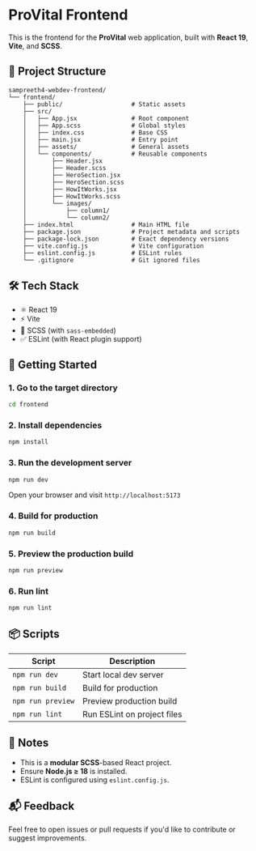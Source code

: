 # ProVital Frontend

This is the frontend for the **ProVital** web application, built with **React 19**, **Vite**, and **SCSS**.

## 📁 Project Structure

```
sampreeth4-webdev-frontend/
└── frontend/
    ├── public/                   # Static assets
    ├── src/
    │   ├── App.jsx               # Root component
    │   ├── App.scss              # Global styles
    │   ├── index.css             # Base CSS
    │   ├── main.jsx              # Entry point
    │   ├── assets/               # General assets
    │   └── components/           # Reusable components
    │       ├── Header.jsx
    │       ├── Header.scss
    │       ├── HeroSection.jsx
    │       ├── HeroSection.scss
    │       ├── HowItWorks.jsx
    │       ├── HowItWorks.scss
    │       └── images/
    │           ├── column1/
    │           └── column2/
    ├── index.html                # Main HTML file
    ├── package.json              # Project metadata and scripts
    ├── package-lock.json         # Exact dependency versions
    ├── vite.config.js            # Vite configuration
    ├── eslint.config.js          # ESLint rules
    └── .gitignore                # Git ignored files
```

## 🛠️ Tech Stack

- ⚛️ React 19
- ⚡ Vite
- 🎨 SCSS (with `sass-embedded`)
- ✅ ESLint (with React plugin support)

## 🚀 Getting Started

### 1. Go to the target directory

```bash
cd frontend
```

### 2. Install dependencies

```bash
npm install
```

### 3. Run the development server

```bash
npm run dev
```

Open your browser and visit `http://localhost:5173`

### 4. Build for production

```bash
npm run build
```

### 5. Preview the production build

```bash
npm run preview
```

### 6. Run lint

```bash
npm run lint
```

## 📦 Scripts

| Script             | Description                    |
|--------------------|--------------------------------|
| `npm run dev`      | Start local dev server         |
| `npm run build`    | Build for production           |
| `npm run preview`  | Preview production build       |
| `npm run lint`     | Run ESLint on project files    |

## 🧾 Notes

- This is a **modular SCSS**-based React project.
- Ensure **Node.js ≥ 18** is installed.
- ESLint is configured using `eslint.config.js`.

## 📬 Feedback

Feel free to open issues or pull requests if you'd like to contribute or suggest improvements.
